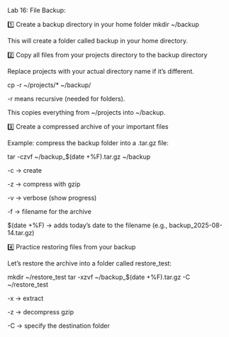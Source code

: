Lab 16: File Backup:

1️⃣ Create a backup directory in your home folder
mkdir ~/backup


This will create a folder called backup in your home directory.

2️⃣ Copy all files from your projects directory to the backup directory

Replace projects with your actual directory name if it’s different.

cp -r ~/projects/* ~/backup/


-r means recursive (needed for folders).

This copies everything from ~/projects into ~/backup.

3️⃣ Create a compressed archive of your important files

Example: compress the backup folder into a .tar.gz file:

tar -czvf ~/backup_$(date +%F).tar.gz ~/backup


-c → create

-z → compress with gzip

-v → verbose (show progress)

-f → filename for the archive

$(date +%F) → adds today’s date to the filename (e.g., backup_2025-08-14.tar.gz)

4️⃣ Practice restoring files from your backup

Let’s restore the archive into a folder called restore_test:

mkdir ~/restore_test
tar -xzvf ~/backup_$(date +%F).tar.gz -C ~/restore_test


-x → extract

-z → decompress gzip

-C → specify the destination folder
